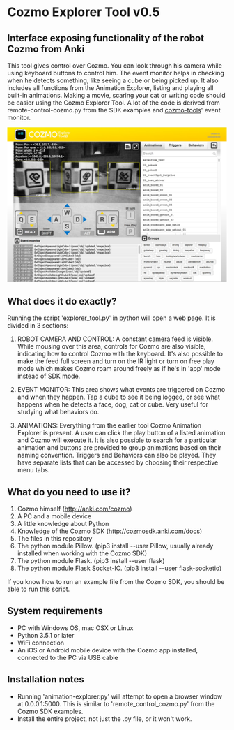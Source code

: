 # Cozmo Explorer Tool v0.5
Interface exposing functionality of the robot Cozmo from Anki
---
This tool gives control over Cozmo. You can look through his camera while using keyboard buttons to control him. The event monitor helps in checking when he detects something, like seeing a cube or being picked up. It also includes all functions from the Animation Explorer, listing and playing all built-in animations. Making a movie, scaring your cat or writing code should be easier using the Cozmo Explorer Tool. A lot of the code is derived from remote-control-cozmo.py from the SDK examples and [cozmo-tools](https://github.com/touretzkyds/cozmo-tools)' event monitor.

![Cozmo-Explorer-Tool](static/img/explorer-tool-v0.5.jpg)

What does it do exactly?
-
Running the script 'explorer_tool.py' in python will open a web page. It is divided in 3 sections:

1. ROBOT CAMERA AND CONTROL: A constant camera feed is visible. While mousing over this area, controls for Cozmo are also visible, indicating how to control Cozmo with the keyboard. It's also possible to make the feed full screen and turn on the IR light or turn on free play mode which makes Cozmo roam around freely as if he's in 'app' mode instead of SDK mode.

2. EVENT MONITOR: This area shows what events are triggered on Cozmo and when they happen. Tap a cube to see it being logged, or see what happens when he detects a face, dog, cat or cube. Very useful for studying what behaviors do.

3. ANIMATIONS: Everything from the earlier tool Cozmo Animation Explorer is present. A user can click the play button of a listed animation and Cozmo will execute it. It is also possible to search for a particular animation and buttons are provided to group animations based on their naming convention. Triggers and Behaviors can also be played. They have separate lists that can be accessed by choosing their respective menu tabs.

What do you need to use it?
-
1. Cozmo himself (http://anki.com/cozmo)
2. A PC and a mobile device
3. A little knowledge about Python
4. Knowledge of the Cozmo SDK (http://cozmosdk.anki.com/docs)
5. The files in this repository
6. The python module Pillow. (pip3 install --user Pillow, usually already installed when working with the Cozmo SDK)
7. The python module Flask. (pip3 install --user flask)
8. The python module Flask Socket-IO. (pip3 install --user flask-socketio)

If you know how to run an example file from the Cozmo SDK, you should be able to run this script. 

System requirements
-
- PC with Windows OS, mac OSX or Linux
- Python 3.5.1 or later
- WiFi connection
- An iOS or Android mobile device with the Cozmo app installed, connected to the PC via USB cable

Installation notes
-
- Running 'animation-explorer.py' will attempt to open a browser window at 0.0.0.1:5000. This is similar to  'remote_control_cozmo.py' from the Cozmo SDK examples.
- Install the entire project, not just the .py file, or it won't work.



